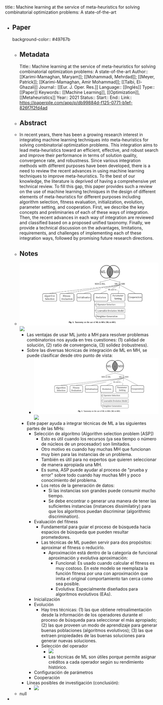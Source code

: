 title:: Machine learning at the service of meta-heuristics for solving combinatorial optimization problems: A state-of-the-art

- ## Paper
  background-color:: #49767b
	- ## Metadata
	  Title:: Machine learning at the service of meta-heuristics for solving combinatorial optimization problems: A state-of-the-art
	  Author:: [[Karimi-Mamaghan, Maryam]]; [[Mohammadi, Mehrdad]]; [[Meyer, Patrick]]; [[Karimi-Mamaghan, Amir Mohammad]]; [[Talbi, El-Ghazali]]
	  Journal:: [[Eur. J. Oper. Res.]]
	  Language:: [[Inglés]] 
	  Type:: [[Paper]] 
	  Keywords::  [[Machine Learning]], [[Optimization]], [[Metaheuristics]]
	  Year:: 2021
	  Status::
	  Start::
	  End::
	  Link:: https://paperpile.com/app/p/db99884d-f125-0771-b1ef-826f7f2fd4ad
	- ## Abstract
	- In recent years, there has been a growing research interest in integrating machine learning techniques into meta-heuristics for solving combinatorial optimization problems. This integration aims to lead meta-heuristics toward an efficient, effective, and robust search and improve their performance in terms of solution quality, convergence rate, and robustness. Since various integration methods with different purposes have been developed, there is a need to review the recent advances in using machine learning techniques to improve meta-heuristics. To the best of our knowledge, the literature is deprived of having a comprehensive yet technical review. To fill this gap, this paper provides such a review on the use of machine learning techniques in the design of different elements of meta-heuristics for different purposes including algorithm selection, fitness evaluation, initialization, evolution, parameter setting, and cooperation. First, we describe the key concepts and preliminaries of each of these ways of integration. Then, the recent advances in each way of integration are reviewed and classified based on a proposed unified taxonomy. Finally, we provide a technical discussion on the advantages, limitations, requirements, and challenges of implementing each of these integration ways, followed by promising future research directions.
	- ## Notes
	- ![image.png](../assets/image_1656168946641_0.png) ![](https://hypernotes.zenkit.com/api/v1/lists/2362182/files/yF4VmdzLI)
		- Las ventajas de usar ML junto a MH para resolver problemas combinatorios nos ayuda en tres cuestiones: (1) calidad de solución, (2) ratio de convergencia, (3) solidez (robustness).
		- Sobre las diversas técnicas de integración de ML en MH, se puede clasificar desde otro punto de vista:
			- ![image.png](../assets/image_1656168946641_0.png) ![](https://hypernotes.zenkit.com/api/v1/lists/2362182/files/yF4VmdzLI)
		- Este paper ayuda a integrar técnicas de ML a las siguientes partes de las MHs:
			- Selección de algoritmo (Algorithm selection problem [ASP])
				- Esto es útil cuando los recursos (ya sea tiempo o número de núcleos de un procesador) son limitados.
				- Otro motivo es cuando hay muchas MH que funcionan muy bien para las instancias de un problema.
				- También es útil para no expertos que quieren seleccionar de manera apropiada una MH.
				- Es suma, ASP puede ayudar al proceso de "prueba y error" sobre todo cuando hay muchas MH y poco conocimiento del problema.
				- Los retos de la generación de datos:
					- Si las instancias son grandes puede consumir mucho tiempo.
					- Se debe encontrar o generar una manera de tener las suficientes instancias (instances dissimilatiry) para que los algoritmos puedan discriminar (algorithmic discrimination).
			- Evaluación del fitness
				- Fundamental para guiar el proceso de búsqueda hacia espacios de búsqueda que pueden resultar prometedores.
				- Las técnicas de ML pueden servir para dos propósitos: aproximar el fitness o reducirlo.
					- Aproximación está dentro de la categoría de funcional aproximación y evolutiva aproximación:
						- Funcional: Es usado cuando calcular el fitness es muy costoso. En este modelo se reemplaza la función fitness por una con aproximación que imita el original comportamiento tan cerca como sea posible.
						- Evolutiva: Especialmente diseñados para algoritmos evolutivos (EAs).
			- Inicialización
			- Evolución
				- Hay tres técnicas: (1) las que obtiene retroalimentación desde la información de los operadores durante el proceso de búsqueda para seleccionar el más apropiado; (2) las que proveen un modo de aprendizaje para generar buenas poblaciones (algoritmos evolutivos); (3) las que extraen propiedades de las buenas soluciones para generar nuevas soluciones.
				- Selección del operador
					- ![](https://hypernotes.zenkit.com/api/v1/lists/2362182/files/r18NvNQyfz)
					- Las técnicas de ML son útiles porque permite asignar créditos a cada operador según su rendimiento histórico.
			- Configuración de parámetros
			- Cooperación
		- Líneas posibles de investigación (conclusión):
			- ![](https://hypernotes.zenkit.com/api/v1/lists/2362182/files/-5Y7IzXdR)
	- null
-